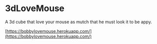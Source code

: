 # 3dLoveMouse
A 3d cube that love your mouse as mutch that he must look it to be appy.


[https://bobbylovemouse.herokuapp.com/](https://bobbylovemouse.herokuapp.com/)
